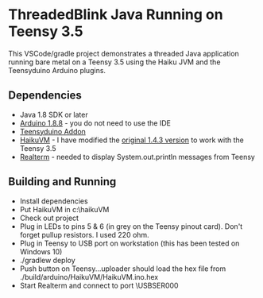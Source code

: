 # ThreadedBlink Java Running on Teensy 3.5

This VSCode/gradle project demonstrates a threaded Java application running bare metal
on a Teensy 3.5 using the Haiku JVM and the Teensyduino Arduino plugins.

## Dependencies

- Java 1.8 SDK or later
- [Arduino 1.8.8](https://www.arduino.cc/en/Main/Software) - you do not need to use the IDE
- [Teensyduino Addon](https://www.pjrc.com/teensy/td_download.html)
- [HaikuVM](https://github.com/chuckb/haikuVM) - I have modified the [original 1.4.3 version](http://haiku-vm.sourceforge.net/) to work with the Teensy 3.5
- [Realterm](https://sourceforge.net/projects/realterm/) - needed to display System.out.println messages from Teensy

## Building and Running

- Install dependencies
- Put HaikuVM in c:\haikuVM
- Check out project
- Plug in LEDs to pins 5 & 6 (in grey on the Teensy pinout card). Don't forget pullup resistors. I used 220 ohm.
- Plug in Teensy to USB port on workstation (this has been tested on Windows 10)
- ./gradlew deploy
- Push button on Teensy...uploader should load the hex file from ./build/arduino/HaikuVM/HaikuVM.ino.hex
- Start Realterm and connect to port \USBSER000